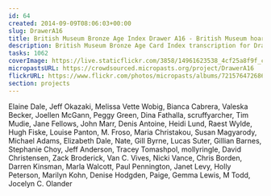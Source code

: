 ```yaml
---
id: 64
created: 2014-09-09T08:06:03+00:00
slug: DrawerA16
title: British Museum Bronze Age Index Drawer A16 - British Museum hoards
description: British Museum Bronze Age Card Index transcription for Drawer A16.
tasks: 1062
coverImage: https://live.staticflickr.com/3858/14961623538_4cf25a8f9f_c.jpg
micropastsURL: https://crowdsourced.micropasts.org/project/DrawerA16
flickrURL: https://www.flickr.com/photos/micropasts/albums/72157647268684465
section: projects
---
```

Elaine Dale, Jeff Okazaki, Melissa Vette Wobig, Bianca Cabrera, Valeska Becker, Joellen McGann, Peggy Green, Dina Fathalla, scruffyarcher, Tim Mudie, Jane Fellows, John Marr, Denis Antoine, Heidi Lund, Raest Wylde, Hugh Fiske, Louise Panton, M. Froso, Maria Christakou, Susan Magyarody, Michael Adams, Elizabeth Dale, Nate, Gill Byrne, Lucas Suter, Gillian Barnes, Stephanie Choy, Jeff Anderson, Tracey Tomashpol, mollyringle, David Christensen, Zack Broderick, Van C. Vives, Nicki Vance, Chris Borden, Darren Kinsman, Marla Walcott, Paul Pennington, Janet Levy, Holly Peterson, Marilyn Kohn, Denise Hodgden, Paige, Gemma Lewis, M Todd, Jocelyn C. Olander
